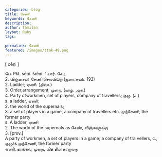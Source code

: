 ```yaml
---
categories: blog
title: சேணி
keywords: சேணி
description: 
author: Tamilan
layout: Ruby
tags: 
 
permalink: சேணி
featured: /images/ttak-48.png
---
```

  
[ cēṇi ]  
  
பெ. Pkt. sēṇi. šrēṇi. 1.பார். சேடி,  
2. விஞ்சையர் சேணி செலவிட்டு (சூளா.சுயம். 192)  
2. Ladder; ஏணி. (திவா.)  
3. Order,arrangement; முறை. (யாழ். அக.)  
4. Party ofworkmen, set of players, company of travellers; குழு. (J.)  
s. a ladder, ஏணி;  
2. the world of the supernals;  
3. a set of players in a game, a company of travellers etc. முற்சேணி, the former party  
s. A ladder, ஏணி  
2. The world of the supernals as சேண், விஞ்சயருலகு  
3. [prov.]  
A party of workmen, a set of players in a game; a company of tra vellers, c., குழுas முற்சேணி, the former party  
ஏணி, தரங்கல், முறை, வித் தியாதரருலகு